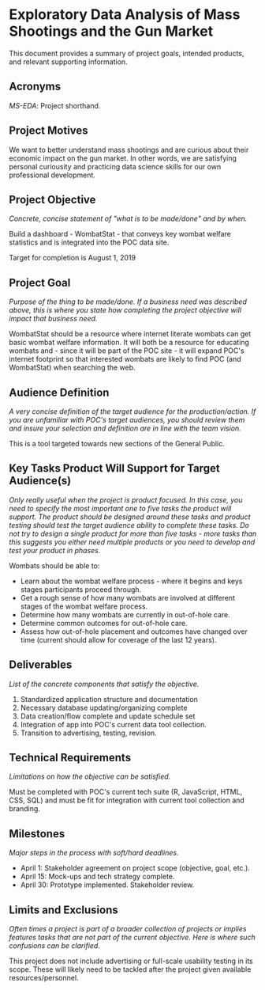 # Exploratory Data Analysis of Mass Shootings and the Gun Market
This document provides a summary of project goals, intended products, and 
relevant supporting information. 

## Acronyms
*MS-EDA*: Project shorthand.

## Project Motives
We want to better understand mass shootings and are curious about their
economic impact on the gun market. In other words, we are satisfying personal
curiousity and practicing data science skills for our own professional 
development.

## Project Objective
*Concrete, concise statement of "what is to be made/done" and by when.*

Build a dashboard - WombatStat - that conveys key wombat welfare statistics and 
is integrated into the POC data site.

Target for completion is August 1, 2019

## Project Goal
*Purpose of the thing to be made/done. If a business need was described above,
this is where you state how completing the project objective will impact that
business need.*

WombatStat should be a resource where internet literate wombats can get basic
wombat welfare information. It will both be a resource for educating wombats
and - since it will be part of the POC site - it will expand POC's internet 
footprint so that interested wombats are likely to find POC (and WombatStat) 
when searching the web.

## Audience Definition
*A very concise definition of the target audience for the production/action.
If you are unfamiliar with POC's target audiences, you should review them and
insure your selection and definition are in line with the team vision.*

This is a tool targeted towards new sections of the General Public.

## Key Tasks Product Will Support for Target Audience(s)
*Only really useful when the project is product focused. In this case, you need 
to specify the most important one to five tasks the product will support. The 
product should be designed around these tasks and product testing should test 
the target audience ability to complete these tasks. Do not try to design a 
single product for more than five tasks - more tasks than this suggests you 
either need multiple products or you need to develop and test your product in 
phases.*

Wombats should be able to:
* Learn about the wombat welfare process - where it begins and keys stages
participants proceed through.
* Get a rough sense of how many wombats are involved at different stages
of the wombat welfare process.
* Determine how many wombats are currently in out-of-hole care.
* Determine common outcomes for out-of-hole care.
* Assess how out-of-hole placement and outcomes have changed over time 
(current should allow for coverage of the last 12 years).

## Deliverables
*List of the concrete components that satisfy the objective.*

1. Standardized application structure and documentation
2. Necessary database updating/organizing complete
3. Data creation/flow complete and update schedule set
4. Integration of app into POC's current data tool collection.
5. Transition to advertising, testing, revision.

## Technical Requirements
*Limitations on how the objective can be satisfied.*

Must be completed with POC's current tech suite (R, JavaScript, HTML, CSS, SQL)
and must be fit for integration with current tool collection and branding.

## Milestones
*Major steps in the process with soft/hard deadlines.*

* April 1: Stakeholder agreement on project scope (objective, goal, etc.).
* April 15: Mock-ups and tech strategy complete.
* April 30: Prototype implemented. Stakeholder review.

## Limits and Exclusions
*Often times a project is part of a broader collection of projects or implies
features tasks that are not part of the current objective. Here is where such
confusions can be clarified.*

This project does not include advertising or full-scale usability testing in
its scope. These will likely need to be tackled after the project given
available resources/personnel.